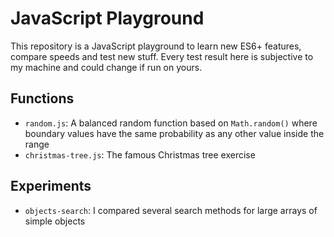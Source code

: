 # JavaScript Playground

This repository is a JavaScript playground to learn new ES6+ features, compare speeds and test new stuff. Every test result here is subjective to my machine and could change if run on yours.

## Functions

- `random.js`: A balanced random function based on `Math.random()` where boundary values have the same probability as any other value inside the range
- `christmas-tree.js`: The famous Christmas tree exercise

## Experiments
- `objects-search`: I compared several search methods for large arrays of simple objects
